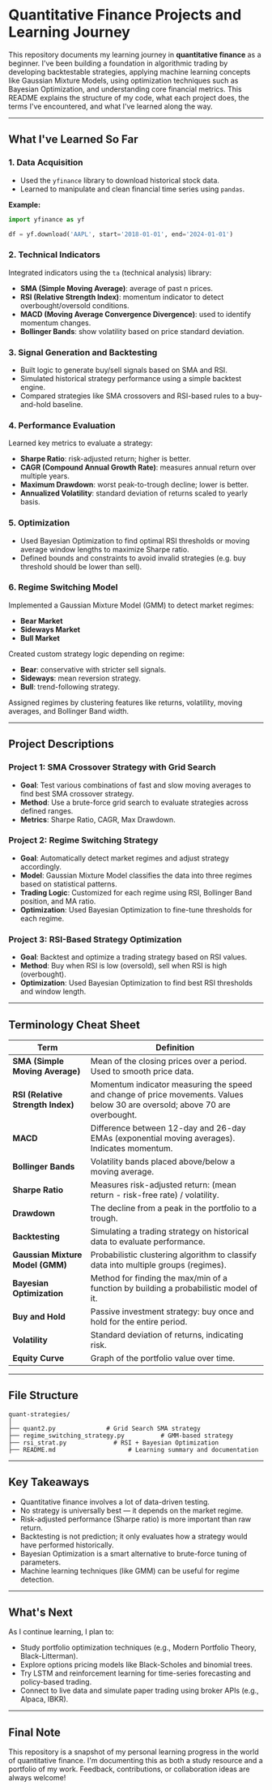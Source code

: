 # Quantitative Finance Projects and Learning Journey

This repository documents my learning journey in **quantitative finance** as a beginner. I've been building a foundation in algorithmic trading by developing backtestable strategies, applying machine learning concepts like Gaussian Mixture Models, using optimization techniques such as Bayesian Optimization, and understanding core financial metrics. This README explains the structure of my code, what each project does, the terms I've encountered, and what I've learned along the way.

---

## What I've Learned So Far

### 1. **Data Acquisition**
- Used the `yfinance` library to download historical stock data.
- Learned to manipulate and clean financial time series using `pandas`.

**Example:**
```python
import yfinance as yf

df = yf.download('AAPL', start='2018-01-01', end='2024-01-01')
```

### 2. **Technical Indicators**
Integrated indicators using the `ta` (technical analysis) library:

- **SMA (Simple Moving Average)**: average of past n prices.
- **RSI (Relative Strength Index)**: momentum indicator to detect overbought/oversold conditions.
- **MACD (Moving Average Convergence Divergence)**: used to identify momentum changes.
- **Bollinger Bands**: show volatility based on price standard deviation.

### 3. **Signal Generation and Backtesting**
- Built logic to generate buy/sell signals based on SMA and RSI.
- Simulated historical strategy performance using a simple backtest engine.
- Compared strategies like SMA crossovers and RSI-based rules to a buy-and-hold baseline.

### 4. **Performance Evaluation**
Learned key metrics to evaluate a strategy:

- **Sharpe Ratio**: risk-adjusted return; higher is better.
- **CAGR (Compound Annual Growth Rate)**: measures annual return over multiple years.
- **Maximum Drawdown**: worst peak-to-trough decline; lower is better.
- **Annualized Volatility**: standard deviation of returns scaled to yearly basis.

### 5. **Optimization**
- Used Bayesian Optimization to find optimal RSI thresholds or moving average window lengths to maximize Sharpe ratio.
- Defined bounds and constraints to avoid invalid strategies (e.g. buy threshold should be lower than sell).

### 6. **Regime Switching Model**
Implemented a Gaussian Mixture Model (GMM) to detect market regimes:

- **Bear Market**
- **Sideways Market**
- **Bull Market**

Created custom strategy logic depending on regime:
- **Bear**: conservative with stricter sell signals.
- **Sideways**: mean reversion strategy.
- **Bull**: trend-following strategy.

Assigned regimes by clustering features like returns, volatility, moving averages, and Bollinger Band width.

---

## Project Descriptions

### Project 1: SMA Crossover Strategy with Grid Search
- **Goal**: Test various combinations of fast and slow moving averages to find best SMA crossover strategy.
- **Method**: Use a brute-force grid search to evaluate strategies across defined ranges.
- **Metrics**: Sharpe Ratio, CAGR, Max Drawdown.

### Project 2: Regime Switching Strategy
- **Goal**: Automatically detect market regimes and adjust strategy accordingly.
- **Model**: Gaussian Mixture Model classifies the data into three regimes based on statistical patterns.
- **Trading Logic**: Customized for each regime using RSI, Bollinger Band position, and MA ratio.
- **Optimization**: Used Bayesian Optimization to fine-tune thresholds for each regime.

### Project 3: RSI-Based Strategy Optimization
- **Goal**: Backtest and optimize a trading strategy based on RSI values.
- **Method**: Buy when RSI is low (oversold), sell when RSI is high (overbought).
- **Optimization**: Used Bayesian Optimization to find best RSI thresholds and window length.

---

## Terminology Cheat Sheet

| Term | Definition |
|------|------------|
| **SMA (Simple Moving Average)** | Mean of the closing prices over a period. Used to smooth price data. |
| **RSI (Relative Strength Index)** | Momentum indicator measuring the speed and change of price movements. Values below 30 are oversold; above 70 are overbought. |
| **MACD** | Difference between 12-day and 26-day EMAs (exponential moving averages). Indicates momentum. |
| **Bollinger Bands** | Volatility bands placed above/below a moving average. |
| **Sharpe Ratio** | Measures risk-adjusted return: (mean return - risk-free rate) / volatility. |
| **Drawdown** | The decline from a peak in the portfolio to a trough. |
| **Backtesting** | Simulating a trading strategy on historical data to evaluate performance. |
| **Gaussian Mixture Model (GMM)** | Probabilistic clustering algorithm to classify data into multiple groups (regimes). |
| **Bayesian Optimization** | Method for finding the max/min of a function by building a probabilistic model of it. |
| **Buy and Hold** | Passive investment strategy: buy once and hold for the entire period. |
| **Volatility** | Standard deviation of returns, indicating risk. |
| **Equity Curve** | Graph of the portfolio value over time. |

---

## File Structure

```
quant-strategies/
│
├── quant2.py              # Grid Search SMA strategy
├── regime_switching_strategy.py          # GMM-based strategy
├── rsi_strat.py             # RSI + Bayesian Optimization
├── README.md                    # Learning summary and documentation
```

---

## Key Takeaways

- Quantitative finance involves a lot of data-driven testing.
- No strategy is universally best — it depends on the market regime.
- Risk-adjusted performance (Sharpe ratio) is more important than raw return.
- Backtesting is not prediction; it only evaluates how a strategy would have performed historically.
- Bayesian Optimization is a smart alternative to brute-force tuning of parameters.
- Machine learning techniques (like GMM) can be useful for regime detection.

---

## What's Next

As I continue learning, I plan to:

- Study portfolio optimization techniques (e.g., Modern Portfolio Theory, Black-Litterman).
- Explore options pricing models like Black-Scholes and binomial trees.
- Try LSTM and reinforcement learning for time-series forecasting and policy-based trading.
- Connect to live data and simulate paper trading using broker APIs (e.g., Alpaca, IBKR).

---

## Final Note

This repository is a snapshot of my personal learning progress in the world of quantitative finance. I'm documenting this as both a study resource and a portfolio of my work. Feedback, contributions, or collaboration ideas are always welcome!
